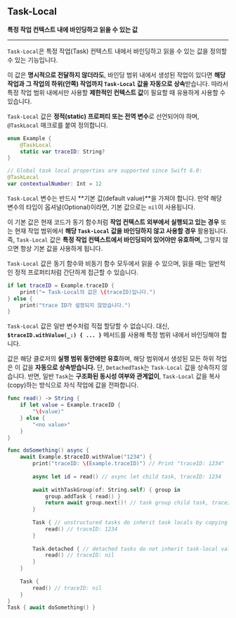 ## Task-Local
**특정 작업 컨텍스트 내에 바인딩하고 읽을 수 있는 값**

---

`Task-Local`은 특정 작업(Task) 컨텍스트 내에서 바인딩하고 읽을 수 있는 값을 정의할 수 있는 기능입니다.

이 값은 **명시적으로 전달하지 않더라도**, 바인딩 범위 내에서 생성된 작업이 있다면 **해당 작업과 그 작업의 하위(안쪽) 작업까지 `Task-Local` 값을 자동으로 상속**받습니다. 따라서 특정 작업 범위 내에서만 사용할 **제한적인 컨텍스트 값**이 필요할 때 유용하게 사용할 수 있습니다. 

`Task-Local` 값은 **정적(static) 프로퍼티 또는 전역 변수**로 선언되어야 하며, `@TaskLocal` 매크로를 붙여 정의합니다.

```swift
enum Example {
    @TaskLocal
    static var traceID: String?
}

// Global task local properties are supported since Swift 6.0:
@TaskLocal
var contextualNumber: Int = 12
```

`Task-Local` 변수는 반드시 **기본 값(default value)**을 가져야 합니다. 만약 해당 변수의 타입이 옵셔널(Optional)이라면, 기본 값으로는 `nil`이 사용됩니다.

이 기본 값은 현재 코드가 동기 함수처럼 **작업 컨텍스트 외부에서 실행되고 있는 경우** 또는 현재 작업 범위에서 **해당  `Task-Local` 값을 바인딩하지 않고 사용할 경우** 활용됩니다. 즉, `Task-Local` 값은 **특정 작업 컨텍스트에서 바인딩되어 있어야만 유효하며,** 그렇지 않으면 항상 기본 값을 사용하게 됩니다.


`Task-Local` 값은 동기 함수와 비동기 함수 모두에서 읽을 수 있으며, 읽을 때는 일반적인 정적 프로퍼티처럼 간단하게 접근할 수 있습니다.

```swift
if let traceID = Example.traceID {
    print("➡️ Task-Local의 값은 \(traceID)입니다.")
} else {
    print("trace ID가 설정되지 않았습니다.")
}
```

`Task-Local` 값은 일반 변수처럼 직접 할당할 수 없습니다. 대신, **`$traceID.withValue(_:) { ... }`** 메서드를 사용해 특정 범위 내에서 바인딩해야 합니다.

값은 해당 클로저의 **실행 범위 동안에만 유효**하며, 해당 범위에서 생성된 모든 하위 작업은 이 값을 **자동으로 상속받습니다.** 단, `DetachedTask`는 `Task-Local` 값을 상속하지 않습니다. 반면, 일반 `Task`는 **구조화된 동시성 여부와 관계없이**, `Task-Local` 값을 복사(copy)하는 방식으로 자식 작업에 값을 전파합니다.


```swift
func read() -> String {
    if let value = Example.traceID {
        "\(value)"
    } else {
        "<no value>"
    }
}

func doSomething() async {
    await Example.$traceID.withValue("1234") { 
        print("traceID: \(Example.traceID)") // Print "traceID: 1234"
        
        async let id = read() // async let child task, traceID: 1234
        
        await withTaskGroup(of: String.self) { group in
            group.addTask { read() }
            return await group.next()! // task group child task, traceID: 1234
        }
        
        Task { // unstructured tasks do inherit task locals by copying
            read() // traceID: 1234
        }
        
        Task.detached { // detached tasks do not inherit task-local values
            read() // traceID: nil
        }
    }
    
    Task { 
        read() // traceID: nil
    }
}
Task { await doSomething() }
```
